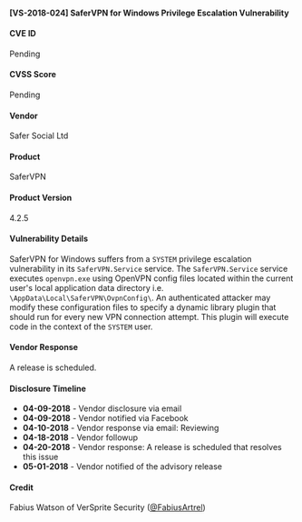 #### [VS-2018-024] SaferVPN for Windows Privilege Escalation Vulnerability
  		  
#### CVE ID		
Pending

#### CVSS Score		
Pending
		
#### Vendor		
Safer Social Ltd
		
#### Product		
SaferVPN

#### Product Version
4.2.5
		
#### Vulnerability Details
		
SaferVPN for Windows suffers from a `SYSTEM` privilege escalation vulnerability in its `SaferVPN.Service` service. The `SaferVPN.Service` service executes `openvpn.exe` using OpenVPN config files located within the current user's local application data directory i.e. `\AppData\Local\SaferVPN\OvpnConfig\`. An authenticated attacker may modify these configuration files to specify a dynamic library plugin that should run for every new VPN connection attempt. This plugin will execute code in the context of the `SYSTEM` user.	
 		
#### Vendor Response		
A release is scheduled.
  		
#### Disclosure Timeline		
 		
* **04-09-2018** - Vendor disclosure via email		
* **04-09-2018** - Vendor notified via Facebook		
* **04-10-2018** - Vendor response via email: Reviewing
* **04-18-2018** - Vendor followup
* **04-20-2018** - Vendor response: A release is scheduled that resolves this issue
* **05-01-2018** - Vendor notified of the advisory release	
 		
#### Credit		
Fabius Watson of VerSprite Security
([@FabiusArtrel](https://twitter.com/FabiusArtrel))
